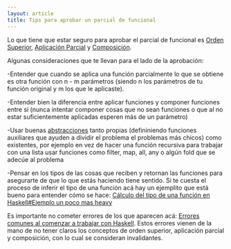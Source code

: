 ```yaml
---
layout: article
title: Tips para aprobar un parcial de funcional
---
```


Lo que tiene que estar seguro para aprobar el parcial de funcional es [Orden Superior](orden-superior.html), [Aplicación Parcial](aplicacion-parcial.html) y [Composición](composicion.html).

Algunas consideraciones que te llevan para el lado de la aprobación:

-Entender que cuando se aplica una función parcialmente lo que se obtiene es otra función con n - m parámetros (siendo n los parámetros de tu función original y m los que le aplicaste).

-Entender bien la diferencia entre aplicar funciones y componer funciones entre sí (nunca intentar componer cosas que no sean funciones o que al no estar suficientemente aplicadas esperen más de un parámetro)

-Usar buenas [abstracciones](abstraccion.html) tanto propias (defininiendo funciones auxiliares que ayuden a dividir el problema el problemas más chicos) como existentes, por ejemplo en vez de hacer una función recursiva para trabajar con una lista usar funciones como filter, map, all, any o algún fold que se adecúe al problema

-Pensar en los tipos de las cosas que reciben y retornan las funciones para asegurarte de que lo que estás haciendo tiene sentido. Si te cuesta el proceso de inferir el tipo de una función acá hay un ejemplito que está bueno para entender cómo se hace: [Cálculo del tipo de una función en Haskell\#Ejemplo un poco mas heavy](calculo-del-tipo-de-una-funcion-en-haskell-ejemplo-un-poco-mas-heavy.html)

Es importante no cometer errores de los que aparecen acá: [Errores comunes al comenzar a trabajar con Haskell](errores-comunes-al-comenzar-a-trabajar-con-haskell.html). Estos errores vienen de la mano de no tener claros los conceptos de orden superior, aplicación parcial y composición, con lo cual se consideran invalidantes.
